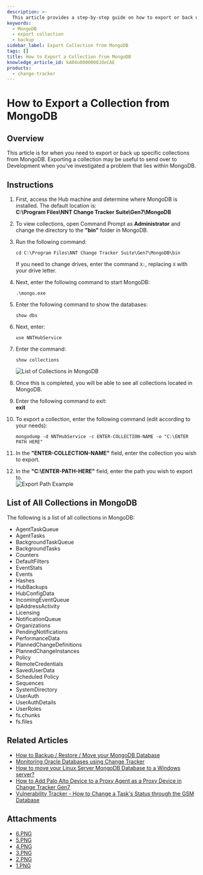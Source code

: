 ```yaml
---
description: >-
  This article provides a step-by-step guide on how to export or back up specific collections from MongoDB, which can be useful for development and troubleshooting.
keywords:
  - MongoDB
  - export collection
  - backup
sidebar_label: Export Collection from MongoDB
tags: []
title: How to Export a Collection from MongoDB
knowledge_article_id: kA04u0000000JdeCAE
products:
  - change-tracker
---
```


# How to Export a Collection from MongoDB

## Overview

This article is for when you need to export or back up specific collections from MongoDB. Exporting a collection may be useful to send over to Development when you've investigated a problem that lies within MongoDB.

## Instructions

1. First, access the Hub machine and determine where MongoDB is installed. The default location is:  
   **C:\Program Files\NNT Change Tracker Suite\Gen7\MongoDB**

2. To view collections, open Command Prompt as **Administrator** and change the directory to the **"bin"** folder in MongoDB.

3. Run the following command:  
   ```plaintext
   cd C:\Program Files\NNT Change Tracker Suite\Gen7\MongoDB\bin
   ```
   If you need to change drives, enter the command `X:`, replacing `X` with your drive letter.

4. Next, enter the following command to start MongoDB:  
   ```plaintext
   .\mongo.exe
   ```

5. Enter the following command to show the databases:  
   ```plaintext
   show dbs
   ```

6. Next, enter:  
   ```plaintext
   use NNTHubService
   ```

7. Enter the command:  
   ```plaintext
   show collections
   ```
   ![List of Collections in MongoDB](https://nwxcorp--c.na147.content.force.com/sfc/dist/version/download/?oid=00D7000000091pB&ids=0684u00000LdJx6&d=%2Fa%2F4u000000LzbJ%2FHgxJc4BpDng1O.GyEWrin0x1u3huIDeX5DBxEnqeGRA&asPdf=false)

8. Once this is completed, you will be able to see all collections located in MongoDB.

9. Enter the following command to exit:  
   **exit**

10. To export a collection, enter the following command (edit according to your needs):  
    ```plaintext
    mongodump -d NNTHubService -c ENTER-COLLECTION-NAME -o "C:\ENTER PATH HERE"
    ```

11. In the **"ENTER-COLLECTION-NAME"** field, enter the collection you wish to export.

12. In the **"C:\ENTER-PATH-HERE"** field, enter the path you wish to export to.  
    ![Export Path Example](https://nwxcorp--c.na147.content.force.com/sfc/dist/version/download/?oid=00D7000000091pB&ids=0684u00000LdKWm&d=%2Fa%2F4u000000LzqU%2FMFqMjwW9QtYTPnIRi7ijVpkIoglv9JabT1eJhRycJh4&asPdf=false)

## List of All Collections in MongoDB

The following is a list of all collections in MongoDB:

- AgentTaskQueue
- AgentTasks
- BackgroundTaskQueue
- BackgroundTasks
- Counters
- DefaultFilters
- EventStats
- Events
- Hashes
- HubBackups
- HubConfigData
- IncomingEventQueue
- IpAddressActivity
- Licensing
- NotificationQueue
- Organizations
- PendingNotifications
- PerformanceData
- PlannedChangeDefinitions
- PlannedChangeInstances
- Policy
- RemoteCredentials
- SavedUserData
- Scheduled Policy
- Sequences
- SystemDirectory
- UserAuth
- UserAuthDetails
- UserRoles
- fs.chunks
- fs.files

## Related Articles

- [How to Backup / Restore / Move your MongoDB Database](https://kb.netwrix.com/8150)
- [Monitoring Oracle Databases using Change Tracker](https://kb.netwrix.com/8282)
- [How to move your Linux Server MongoDB Database to a Windows server?](https://kb.netwrix.com/8283)
- [How to Add Palo Alto Device to a Proxy Agent as a Proxy Device in Change Tracker Gen7](https://kb.netwrix.com/8164)
- [Vulnerability Tracker - How to Change a Task's Status through the GSM Database](https://kb.netwrix.com/8311)

## Attachments

- [6.PNG](https://nwxcorp--c.na147.content.force.com/sfc/dist/version/download/?oid=00D7000000091pB&ids=0684u00000LdKXW&d=%2Fa%2F4u000000Lzil%2FNXwayDGS5wLR8Zo291IHw99VnNO_UlhICuzbuoFE1sw&asPdf=false)
- [5.PNG](https://nwxcorp--c.na147.content.force.com/sfc/dist/version/download/?oid=00D7000000091pB&ids=0684u00000LdKVy&d=%2Fa%2F4u000000M02u%2Fd.J5dhW7bPuaUUTqK95NfIu.JhLbtwEB0kgGFT7pUwo&asPdf=false)
- [4.PNG](https://nwxcorp--c.na147.content.force.com/sfc/dist/version/download/?oid=00D7000000091pB&ids=0684u00000LdKRY&d=%2Fa%2F4u000000M03v%2F_fJ4Wuc40KeZ_J_.DSqy4t_iUr2Biqkr7YZ1gfAZIz0&asPdf=false)
- [3.PNG](https://nwxcorp--c.na147.content.force.com/sfc/dist/version/download/?oid=00D7000000091pB&ids=0684u00000LdKYN&d=%2Fa%2F4u000000LzOS%2Fw6cBqlLNTj2OWnVOzgyypD9mvLCGJxT.sKm7d18JbXk&asPdf=false)
- [2.PNG](https://nwxcorp--c.na147.content.force.com/sfc/dist/version/download/?oid=00D7000000091pB&ids=0684u00000LdKYS&d=%2Fa%2F4u000000LzyJ%2FAUJnAS9x.yj.eaEmL6WxbL7R5cMNVXagPc_iZo_nK8o&asPdf=false)
- [1.PNG](https://nwxcorp--c.na147.content.force.com/sfc/dist/version/download/?oid=00D7000000091pB&ids=0684u00000LdKWN&d=%2Fa%2F4u000000Lzhx%2Fo9L72Rtcif5BBvxyI_ZyXfDQpopFiNF3UMa4TjENbgM&asPdf=false)